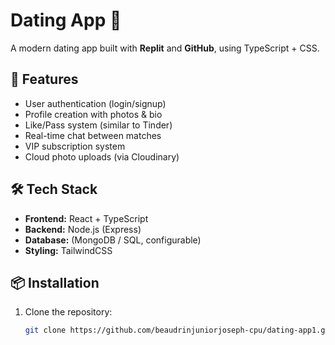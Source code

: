 # Dating App 💖

A modern dating app built with **Replit** and **GitHub**, using TypeScript + CSS.

## 🚀 Features
- User authentication (login/signup)
- Profile creation with photos & bio
- Like/Pass system (similar to Tinder)
- Real-time chat between matches
- VIP subscription system
- Cloud photo uploads (via Cloudinary)

## 🛠️ Tech Stack
- **Frontend:** React + TypeScript
- **Backend:** Node.js (Express)
- **Database:** (MongoDB / SQL, configurable)
- **Styling:** TailwindCSS

## 📦 Installation
1. Clone the repository:
   ```bash
   git clone https://github.com/beaudrinjuniorjoseph-cpu/dating-app1.git
